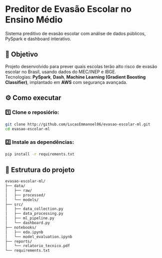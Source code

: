 # Preditor de Evasão Escolar no Ensino Médio
Sistema preditivo de evasão escolar com análise de dados públicos, PySpark e dashboard interativo.

## 🎯 Objetivo
Projeto desenvolvido para prever quais escolas terão alto risco de evasão escolar no Brasil, usando dados do MEC/INEP e IBGE.  
Tecnologias: **PySpark**, **Dash**, **Machine Learning (Gradient Boosting Classifier)**, implantado em **AWS** com segurança avançada.

## ⚙️ Como executar

### 1️⃣ Clone o reposiório:
```bash
git clone http://github.com/LucasEmmanoel06/evasao-escolar-ml.git
cd evasao-escolar-ml
```

### 2️⃣ Instale as dependências:
```bash
pip install -r requirements.txt
```

## 📁 Estrutura do projeto
```bash
evasao-escolar-ml/
├── data/
│   ├── raw/
│   ├── processed/
│   └── models/
├── src/
│   ├── data_collection.py
│   ├── data_processing.py
│   ├── ml_pipeline.py
│   └── dashboard.py
├── notebooks/
│   ├── eda.ipynb
│   └── model_evaluation.ipynb
├── reports/
│   └── relatorio_tecnico.pdf
└── requirements.txt
```

